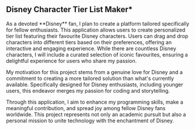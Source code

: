 
## Disney Character Tier List Maker*

<p>As a devoted **Disney** fan, I plan to create a platform tailored specifically
for fellow enthusiasts. This application allows users to create personalized
tier list featuring their favourite Disney characters. Users can drag and drop
characters into different tiers based on their preferences, offering an 
interactive and engaging experience. While there are countless Disney characters,
I will include a curated selection of iconic favourites, ensuring a delightful 
experience for users who share my passion.</p>

<p>My motivation for this project stems from a genuine love for Disney and a 
commitment to creating a more tailored solution than what's currently available.
Specifically designed for Disney enthusiasts, including younger users, this 
endeavor merges my passion for coding and storytelling. </p>

<p>Through this application, I aim to enhance my programming skills, make a 
meaningful contribution, and spread joy among fellow Disney fans worldwide.
This project represents not only an academic pursuit but also a personal
mission to unite technology with the enchantment of Disney.</p>